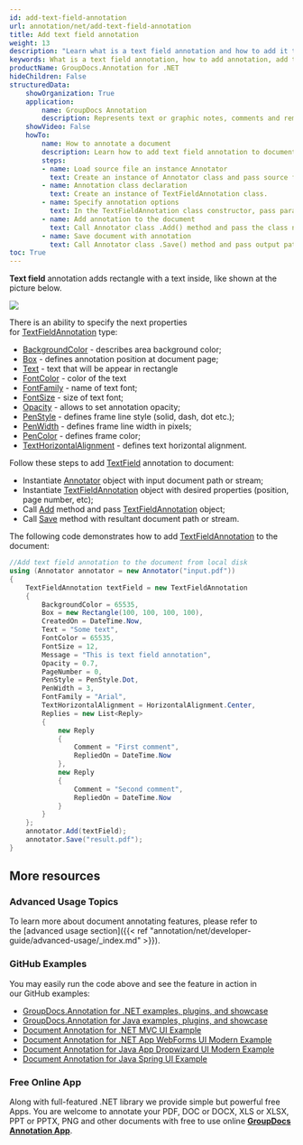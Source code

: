 ```yaml
---
id: add-text-field-annotation
url: annotation/net/add-text-field-annotation
title: Add text field annotation
weight: 13
description: "Learn what is a text field annotation and how to add it to a document programmatically using GroupDocs.Annotation for .NET."
keywords: What is a text field annotation, how to add annotation, add text field annotation
productName: GroupDocs.Annotation for .NET
hideChildren: False
structuredData:
    showOrganization: True
    application:    
        name: GroupDocs Annotation
        description: Represents text or graphic notes, comments and remarks attached to a specific part of the content of the document using C#
    showVideo: False
    howTo:
        name: How to annotate a document
        description: Learn how to add text field annotation to document step by step
        steps:
        - name: Load source file an instance Annotator
          text: Create an instance of Annotator class and pass source file path as a constructor parameter. You may specify absolute or relative file path as per your requirements.
        - name: Annotation class declaration 
          text: Create an instance of TextFieldAnnotation class.
        - name: Specify annotation options
          text: In the TextFieldAnnotation class constructor, pass parameters.
        - name: Add annotation to the document
          text: Call Annotator class .Add() method and pass the class name TextFieldAnnotation.
        - name: Save document with annotation
          text: Call Annotator class .Save() method and pass output path file.
toc: True
---
```

**Text field** annotation adds rectangle with a text inside, like shown at the picture below. 

![](/annotation/net/images/add-text-field-annotation.png)

There is an ability to specify the next properties for [TextFieldAnnotation](https://apireference.groupdocs.com/net/annotation/groupdocs.annotation.models.annotationmodels/textfieldannotation) type:

*   [BackgroundColor](https://apireference.groupdocs.com/annotation/net/groupdocs.annotation.models.annotationmodels/textfieldannotation/properties/backgroundcolor) - describes area background color;
*   [Box](https://apireference.groupdocs.com/annotation/net/groupdocs.annotation.models.annotationmodels/textfieldannotation/properties/box) - defines annotation position at document page;
*   [Text](https://apireference.groupdocs.com/annotation/net/groupdocs.annotation.models.annotationmodels/textfieldannotation/properties/text) - text that will be appear in rectangle
*   [FontColor](https://apireference.groupdocs.com/annotation/net/groupdocs.annotation.models.annotationmodels/textfieldannotation/properties/fontcolor) - color of the text
*   [FontFamily](https://apireference.groupdocs.com/annotation/net/groupdocs.annotation.models.annotationmodels/textfieldannotation/properties/fontfamily) - name of text font;
*   [FontSize](https://apireference.groupdocs.com/annotation/net/groupdocs.annotation.models.annotationmodels/textfieldannotation/properties/fontsize) - size of text font;
*   [Opacity](https://apireference.groupdocs.com/annotation/net/groupdocs.annotation.models.annotationmodels/textfieldannotation/properties/opacity) - allows to set annotation opacity;
*   [PenStyle](https://apireference.groupdocs.com/annotation/net/groupdocs.annotation.models.annotationmodels/textfieldannotation/properties/penstyle) - defines frame line style (solid, dash, dot etc.);
*   [PenWidth](https://apireference.groupdocs.com/annotation/net/groupdocs.annotation.models.annotationmodels/textfieldannotation/properties/penwidth) - defines frame line width in pixels;
*   [PenColor](https://apireference.groupdocs.com/annotation/net/groupdocs.annotation.models.annotationmodels/textfieldannotation/properties/pencolor) - defines frame color;
*   [TextHorizontalAlignment]() - defines text horizontal alignment.

Follow these steps to add [TextField](https://apireference.groupdocs.com/net/annotation/groupdocs.annotation.models.annotationmodels/textfieldannotation) annotation to document: 

*   Instantiate [Annotator](https://apireference.groupdocs.com/net/annotation/groupdocs.annotation/annotator) object with input document path or stream;
*   Instantiate [TextFieldAnnotation](https://apireference.groupdocs.com/net/annotation/groupdocs.annotation.models.annotationmodels/textfieldannotation) object with desired properties (position, page number, etc);
*   Call [Add](https://apireference.groupdocs.com/net/annotation/groupdocs.annotation/annotator/methods/add) method and pass [TextFieldAnnotation](https://apireference.groupdocs.com/net/annotation/groupdocs.annotation.models.annotationmodels/textfieldannotation) object;
*   Call [Save](https://apireference.groupdocs.com/net/annotation/groupdocs.annotation/annotator/methods/save/index) method with resultant document path or stream.

The following code demonstrates how to add [TextFieldAnnotation](https://apireference.groupdocs.com/net/annotation/groupdocs.annotation.models.annotationmodels/textfieldannotation) to the document:

```csharp
//Add text field annotation to the document from local disk
using (Annotator annotator = new Annotator("input.pdf"))
{
	TextFieldAnnotation textField = new TextFieldAnnotation
    {
    	BackgroundColor = 65535,
        Box = new Rectangle(100, 100, 100, 100),
        CreatedOn = DateTime.Now,
        Text = "Some text",
        FontColor = 65535,
        FontSize = 12,
        Message = "This is text field annotation",
        Opacity = 0.7,
        PageNumber = 0,
        PenStyle = PenStyle.Dot,
        PenWidth = 3,
        FontFamily = "Arial",
        TextHorizontalAlignment = HorizontalAlignment.Center,
        Replies = new List<Reply>
        {
        	new Reply
            {
            	Comment = "First comment",
                RepliedOn = DateTime.Now
            },
            new Reply
            {
            	Comment = "Second comment",
                RepliedOn = DateTime.Now
            }
        }
	};
    annotator.Add(textField);
    annotator.Save("result.pdf");
} 
```

## More resources
### Advanced Usage Topics
To learn more about document annotating features, please refer to the [advanced usage section]({{< ref "annotation/net/developer-guide/advanced-usage/_index.md" >}}).

### GitHub Examples
You may easily run the code above and see the feature in action in our GitHub examples:

*   [GroupDocs.Annotation for .NET examples, plugins, and showcase](https://github.com/groupdocs-annotation/GroupDocs.Annotation-for-.NET)
*   [GroupDocs.Annotation for Java examples, plugins, and showcase](https://github.com/groupdocs-annotation/GroupDocs.Annotation-for-Java)
*   [Document Annotation for .NET MVC UI Example](https://github.com/groupdocs-annotation/GroupDocs.Annotation-for-.NET-MVC)
*   [Document Annotation for .NET App WebForms UI Modern Example](https://github.com/groupdocs-annotation/GroupDocs.Annotation-for-.NET-WebForms)
*   [Document Annotation for Java App Dropwizard UI Modern Example](https://github.com/groupdocs-annotation/GroupDocs.Annotation-for-Java-Dropwizard)
*   [Document Annotation for Java Spring UI Example](https://github.com/groupdocs-annotation/GroupDocs.Annotation-for-Java-Spring)
    

### Free Online App
Along with full-featured .NET library we provide simple but powerful free Apps.
You are welcome to annotate your PDF, DOC or DOCX, XLS or XLSX, PPT or PPTX, PNG and other documents with free to use online **[GroupDocs Annotation App](https://products.groupdocs.app/annotation)**.

